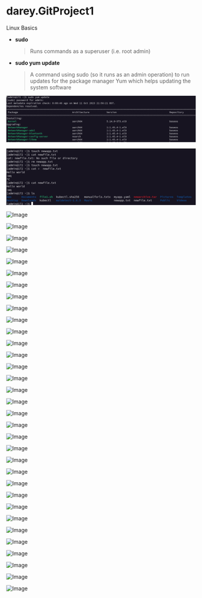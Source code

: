 # darey.GitProject1
Linux Basics

- **sudo**
  > Runs commands as a superuser (i.e. root admin)

- **sudo yum update**
  > A command using sudo (so it runs as an admin operation) to run updates for the package manager Yum which helps updating the system software

![Image](Images/Screenshot%202023-10-11%20at%2022.04.40.png)


![Image](Images/Screenshot%202023-10-11%20at%2022.09.54.png)


![Image](Images/Screenshot%2023-10-11%at%22.21.55.png)


![Image](Images/Screenshot%2023-10-11%at%22.22.35.png)


![Image](Images/Screenshot%2023-10-11%at%22.23.41.png)


![Image](Images/Screenshot%2023-10-11%at%22.24.27.png)


![Image](Images/Screenshot%2023-10-11%at%22.24.49.png)


![Image](Images/Screenshot%2023-10-11%at%22.26.34.png)


![Image](Images/Screenshot%2023-10-11%at%22.32.57.png)


![Image](Images/Screenshot%2023-10-11%at%22.34.52.png)


![Image](Images/Screenshot%2023-10-11%at%22.35.20.png)


![Image](Images/Screenshot%2023-10-11%at%22.37.20.png)


![Image](Images/Screenshot%2023-10-11%at%22.41.35.png)


![Image](Images/Screenshot%2023-10-11%at%23.02.30.png)


![Image](Images/Screenshot%2023-10-11%at%23.06.24.png)


![Image](Images/Screenshot%2023-10-11%at%23.09.05.png)


![Image](Images/Screenshot%2023-10-11%at%23.17.21.png)


![Image](Images/Screenshot%2023-10-11%at%23.18.13.png)


![Image](Images/Screenshot%2023-10-11%at%23.19.44.png)


![Image](Images/Screenshot%2023-10-11%at%23.37.32.png)


![Image](Images/Screenshot%2023-10-11%at%23.38.14.png)


![Image](Images/Screenshot%2023-10-11%at%23.38.23.png)


![Image](Images/Screenshot%2023-10-11%at%23.38.45.png)


![Image](Images/Screenshot%2023-10-11%at%23.39.12.png)


![Image](Images/Screenshot%2023-10-11%at%23.39.21.png)


![Image](Images/Screenshot%2023-10-11%at%23.39.40.png)


![Image](Images/Screenshot%2023-10-11%at%23.41.10.png)


![Image](Images/Screenshot%2023-10-11%at%23.41.18.png)


![Image](Images/Screenshot%2023-10-11%at%23.43.04.png)


![Image](Images/Screenshot%2023-10-11%at%23.43.17.png)


![Image](Images/Screenshot%2023-10-11%at%23.50.23.png)


![Image](Images/Screenshot%2023-10-11%at%23.51.42.png)


![Image](Images/Screenshot%2023-10-11%at%23.52.01.png)


![Image](Images/Screenshot%2023-10-12%at%00.16.07.png)


![Image](Images/Screenshot%2023-10-12%at%00.16.35.png)

